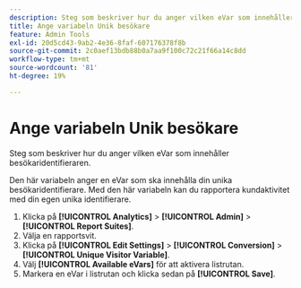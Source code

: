 ```yaml
---
description: Steg som beskriver hur du anger vilken eVar som innehåller besökaridentifieraren.
title: Ange variabeln Unik besökare
feature: Admin Tools
exl-id: 20d5cd43-9ab2-4e36-8faf-607176378f8b
source-git-commit: 2c0aef13bdb88b0a7aa9f100c72c21f66a14c8dd
workflow-type: tm+mt
source-wordcount: '81'
ht-degree: 19%

---
```


# Ange variabeln Unik besökare

Steg som beskriver hur du anger vilken eVar som innehåller besökaridentifieraren.

Den här variabeln anger en eVar som ska innehålla din unika besökaridentifierare. Med den här variabeln kan du rapportera kundaktivitet med din egen unika identifierare.

1. Klicka på **[!UICONTROL Analytics]** > **[!UICONTROL Admin]** > **[!UICONTROL Report Suites]**.
1. Välja en rapportsvit.
1. Klicka på **[!UICONTROL Edit Settings]** > **[!UICONTROL Conversion]** > **[!UICONTROL Unique Visitor Variable]**.
1. Välj **[!UICONTROL Available eVars]** för att aktivera listrutan.
1. Markera en eVar i listrutan och klicka sedan på **[!UICONTROL Save]**.
